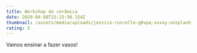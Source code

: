 ```yaml
---
title: Workshop de cerâmica
date: 2020-04-08T15:15:50.154Z
thumbnail: /assets/media/uploads/jessica-ruscello-g8vpq-xvxxy-unsplash.jpg
rating: 5
---
```

Vamos ensinar a fazer vasos!